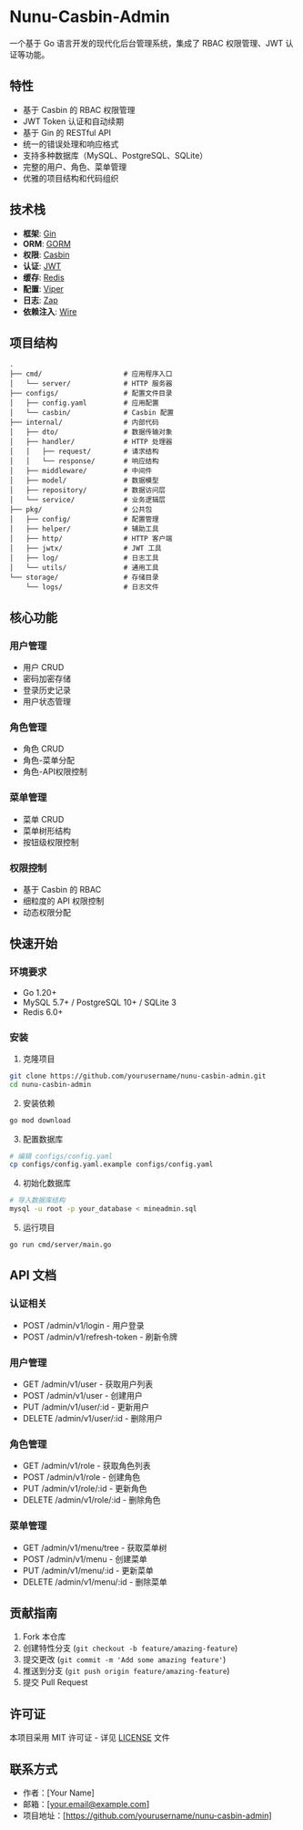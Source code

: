 # Nunu-Casbin-Admin

一个基于 Go 语言开发的现代化后台管理系统，集成了 RBAC 权限管理、JWT 认证等功能。

## 特性

- 基于 Casbin 的 RBAC 权限管理
- JWT Token 认证和自动续期
- 基于 Gin 的 RESTful API
- 统一的错误处理和响应格式
- 支持多种数据库（MySQL、PostgreSQL、SQLite）
- 完整的用户、角色、菜单管理
- 优雅的项目结构和代码组织

## 技术栈

- **框架**: [Gin](https://github.com/gin-gonic/gin)
- **ORM**: [GORM](https://gorm.io/)
- **权限**: [Casbin](https://casbin.org/)
- **认证**: [JWT](https://github.com/golang-jwt/jwt)
- **缓存**: [Redis](https://github.com/redis/go-redis)
- **配置**: [Viper](https://github.com/spf13/viper)
- **日志**: [Zap](https://github.com/uber-go/zap)
- **依赖注入**: [Wire](https://github.com/google/wire)

## 项目结构

```plaintext
.
├── cmd/                    # 应用程序入口
│   └── server/             # HTTP 服务器
├── configs/                # 配置文件目录
│   ├── config.yaml         # 应用配置
│   └── casbin/             # Casbin 配置
├── internal/               # 内部代码
│   ├── dto/                # 数据传输对象
│   ├── handler/            # HTTP 处理器
│   │   ├── request/        # 请求结构
│   │   └── response/       # 响应结构
│   ├── middleware/         # 中间件
│   ├── model/              # 数据模型
│   ├── repository/         # 数据访问层
│   └── service/            # 业务逻辑层
├── pkg/                    # 公共包
│   ├── config/             # 配置管理
│   ├── helper/             # 辅助工具
│   ├── http/               # HTTP 客户端
│   ├── jwtx/               # JWT 工具
│   ├── log/                # 日志工具
│   └── utils/              # 通用工具
└── storage/                # 存储目录
    └── logs/               # 日志文件
```

## 核心功能

### 用户管理
- 用户 CRUD
- 密码加密存储
- 登录历史记录
- 用户状态管理

### 角色管理
- 角色 CRUD
- 角色-菜单分配
- 角色-API权限控制

### 菜单管理
- 菜单 CRUD
- 菜单树形结构
- 按钮级权限控制

### 权限控制
- 基于 Casbin 的 RBAC
- 细粒度的 API 权限控制
- 动态权限分配

## 快速开始

### 环境要求

- Go 1.20+
- MySQL 5.7+ / PostgreSQL 10+ / SQLite 3
- Redis 6.0+

### 安装

1. 克隆项目
```bash
git clone https://github.com/yourusername/nunu-casbin-admin.git
cd nunu-casbin-admin
```

2. 安装依赖
```bash
go mod download
```

3. 配置数据库
```bash
# 编辑 configs/config.yaml
cp configs/config.yaml.example configs/config.yaml
```

4. 初始化数据库
```bash
# 导入数据库结构
mysql -u root -p your_database < mineadmin.sql
```

5. 运行项目
```bash
go run cmd/server/main.go
```

## API 文档

### 认证相关
- POST /admin/v1/login - 用户登录
- POST /admin/v1/refresh-token - 刷新令牌

### 用户管理
- GET /admin/v1/user - 获取用户列表
- POST /admin/v1/user - 创建用户
- PUT /admin/v1/user/:id - 更新用户
- DELETE /admin/v1/user/:id - 删除用户

### 角色管理
- GET /admin/v1/role - 获取角色列表
- POST /admin/v1/role - 创建角色
- PUT /admin/v1/role/:id - 更新角色
- DELETE /admin/v1/role/:id - 删除角色

### 菜单管理
- GET /admin/v1/menu/tree - 获取菜单树
- POST /admin/v1/menu - 创建菜单
- PUT /admin/v1/menu/:id - 更新菜单
- DELETE /admin/v1/menu/:id - 删除菜单

## 贡献指南

1. Fork 本仓库
2. 创建特性分支 (`git checkout -b feature/amazing-feature`)
3. 提交更改 (`git commit -m 'Add some amazing feature'`)
4. 推送到分支 (`git push origin feature/amazing-feature`)
5. 提交 Pull Request

## 许可证

本项目采用 MIT 许可证 - 详见 [LICENSE](LICENSE) 文件

## 联系方式

- 作者：[Your Name]
- 邮箱：[your.email@example.com]
- 项目地址：[https://github.com/yourusername/nunu-casbin-admin]